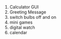 1. Calculator GUI
2. Greeting Message
3. switch bulbs off and on
4. mini games
5. digital watch
6. calendar

